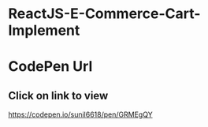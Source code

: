 # ReactJS-E-Commerce-Cart-Implement

# CodePen Url
## Click on link to view
https://codepen.io/sunil6618/pen/GRMEgQY
